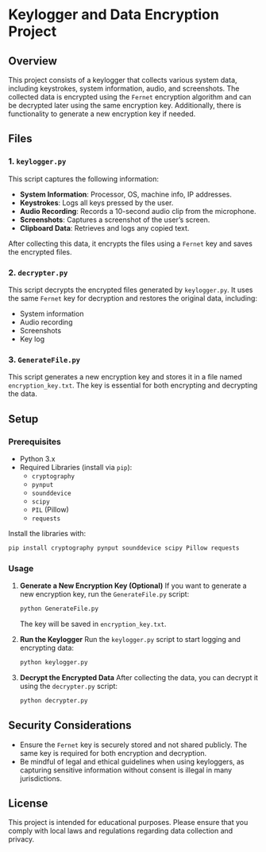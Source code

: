 
# Keylogger and Data Encryption Project

## Overview

This project consists of a keylogger that collects various system data, including keystrokes, system information, audio, and screenshots. The collected data is encrypted using the `Fernet` encryption algorithm and can be decrypted later using the same encryption key. Additionally, there is functionality to generate a new encryption key if needed.

## Files

### 1. `keylogger.py`
This script captures the following information:
- **System Information**: Processor, OS, machine info, IP addresses.
- **Keystrokes**: Logs all keys pressed by the user.
- **Audio Recording**: Records a 10-second audio clip from the microphone.
- **Screenshots**: Captures a screenshot of the user’s screen.
- **Clipboard Data**: Retrieves and logs any copied text.

After collecting this data, it encrypts the files using a `Fernet` key and saves the encrypted files.

### 2. `decrypter.py`
This script decrypts the encrypted files generated by `keylogger.py`. It uses the same `Fernet` key for decryption and restores the original data, including:
- System information
- Audio recording
- Screenshots
- Key log

### 3. `GenerateFile.py`
This script generates a new encryption key and stores it in a file named `encryption_key.txt`. The key is essential for both encrypting and decrypting the data.

## Setup

### Prerequisites
- Python 3.x
- Required Libraries (install via `pip`):
  - `cryptography`
  - `pynput`
  - `sounddevice`
  - `scipy`
  - `PIL` (Pillow)
  - `requests`

Install the libraries with:
```bash
pip install cryptography pynput sounddevice scipy Pillow requests
```

### Usage

1. **Generate a New Encryption Key (Optional)**
   If you want to generate a new encryption key, run the `GenerateFile.py` script:
   ```bash
   python GenerateFile.py
   ```
   The key will be saved in `encryption_key.txt`.

2. **Run the Keylogger**
   Run the `keylogger.py` script to start logging and encrypting data:
   ```bash
   python keylogger.py
   ```

3. **Decrypt the Encrypted Data**
   After collecting the data, you can decrypt it using the `decrypter.py` script:
   ```bash
   python decrypter.py
   ```

## Security Considerations

- Ensure the `Fernet` key is securely stored and not shared publicly. The same key is required for both encryption and decryption.
- Be mindful of legal and ethical guidelines when using keyloggers, as capturing sensitive information without consent is illegal in many jurisdictions.

## License

This project is intended for educational purposes. Please ensure that you comply with local laws and regulations regarding data collection and privacy.

